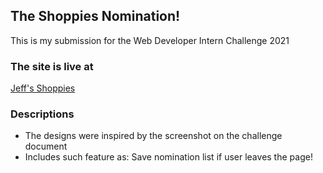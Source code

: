 ## The Shoppies Nomination! 

This is my submission for the Web Developer Intern Challenge 2021

### The site is live at

[Jeff's Shoppies](https://fjallen.github.io/shoppies/)

### Descriptions

* The designs were inspired by the screenshot on the challenge document
* Includes such feature as: Save nomination list if user leaves the page!
